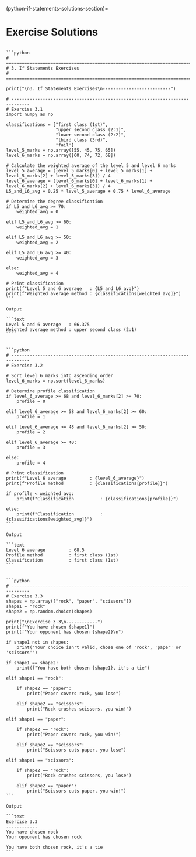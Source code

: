 (python-if-statements-solutions-section)=

# Exercise Solutions

````{solution} python-if-statements-ex1

```python
# =============================================================================
# 3. If Statements Exercises
# =============================================================================

print("\n3. If Statements Exercises\n--------------------------")

# -----------------------------------------------------------------------------
# Exercise 3.1
import numpy as np

classifications = ["first class (1st)",
                   "upper second class (2:1)",
                   "lower second class (2:2)",
                   "third class (3rd)",
                   "fail"]
level_5_marks = np.array([55, 45, 75, 65])
level_6_marks = np.array([60, 74, 72, 68])

# Calculate the weighted average of the level 5 and level 6 marks
level_5_average = (level_5_marks[0] + level_5_marks[1] + level_5_marks[2] + level_5_marks[3]) / 4
level_6_average = (level_6_marks[0] + level_6_marks[1] + level_6_marks[2] + level_6_marks[3]) / 4
L5_and_L6_avg = 0.25 * level_5_average + 0.75 * level_6_average

# Determine the degree classification
if L5_and_L6_avg >= 70:
    weighted_avg = 0

elif L5_and_L6_avg >= 60:
    weighted_avg = 1

elif L5_and_L6_avg >= 50:
    weighted_avg = 2

elif L5_and_L6_avg >= 40:
    weighted_avg = 3

else:
    weighted_avg = 4
    
# Print classification
print(f"Level 5 and 6 average   : {L5_and_L6_avg}")
print(f"Weighted average method : {classifications[weighted_avg]}")
```

Output

```text
Level 5 and 6 average   : 66.375
Weighted average method : upper second class (2:1)
```

````

````{solution} python-if-statements-ex2

```python
# -----------------------------------------------------------------------------
# Exercise 3.2

# Sort level 6 marks into ascending order
level_6_marks = np.sort(level_6_marks)

# Determine profile classification
if level_6_average >= 68 and level_6_marks[2] >= 70:
    profile = 0

elif level_6_average >= 58 and level_6_marks[2] >= 60:
    profile = 1

elif level_6_average >= 48 and level_6_marks[2] >= 50:
    profile = 2

elif level_6_average >= 40:
    profile = 3

else:
    profile = 4

# Print classification
print(f"Level 6 average         : {level_6_average}")
print(f"Profile method          : {classifications[profile]}")

if profile < weighted_avg:
    print(f"Classification          : {classifications[profile]}")

else:
    print(f"Classification          : {classifications[weighted_avg]}")
```

Output

```text
Level 6 average         : 68.5
Profile method          : first class (1st)
Classification          : first class (1st)
```

````

````{solution} python-if-statements-ex3

```python
# -----------------------------------------------------------------------------
# Exercise 3.3
shapes = np.array(["rock", "paper", "scissors"])
shape1 = "rock"
shape2 = np.random.choice(shapes)

print("\nExercise 3.3\n------------")
print(f"You have chosen {shape1}")
print(f"Your opponent has chosen {shape2}\n")

if shape1 not in shapes:
    print("Your choice isn't valid, chose one of 'rock', 'paper' or 'scissors'")
    
if shape1 == shape2:
    print(f"You have both chosen {shape1}, it's a tie")
       
elif shape1 == "rock":
    
    if shape2 == "paper":
        print("Paper covers rock, you lose")
        
    elif shape2 == "scissors":
        print("Rock crushes scissors, you win!")

elif shape1 == "paper":
    
    if shape2 == "rock":
        print("Paper covers rock, you win!")
        
    elif shape2 == "scissors":
        print("Scissors cuts paper, you lose")
        
elif shape1 == "scissors":

    if shape2 == "rock":
        print("Rock crushes scissors, you lose")
    
    elif shape2 == "paper":
        print("Scissors cuts paper, you win!")
```

Output

```text
Exercise 3.3
------------
You have chosen rock
Your opponent has chosen rock

You have both chosen rock, it's a tie
```

````
